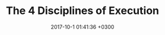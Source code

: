 ---
layout: book-note
title:  "The 4 Disciplines of Execution"
date:   2017-10-1 01:41:36 +0300
categories: book-notes
image: https://images-na.ssl-images-amazon.com/images/I/51Dviw%2BFTHL._SX331_BO1,204,203,200_.jpg
bookCategory: Management, Leadership, Strategy
---